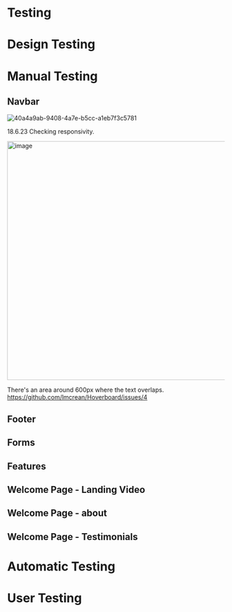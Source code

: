 # Testing

# Design Testing

# Manual Testing
## Navbar
![40a4a9ab-9408-4a7e-b5cc-a1eb7f3c5781](https://github.com/lmcrean/Hoverboard/assets/133490867/e19fae72-b080-475b-8f46-504db8842fc0)

18.6.23 Checking responsivity. 

<img width="552" alt="image" src="https://github.com/lmcrean/Hoverboard/assets/133490867/83bce371-dcef-4f72-8617-914d7fed1fcd">

There's an area around 600px where the text overlaps. https://github.com/lmcrean/Hoverboard/issues/4

## Footer

## Forms

## Features

## Welcome Page - Landing Video

## Welcome Page - about

## Welcome Page - Testimonials

# Automatic Testing

# User Testing
